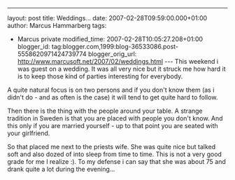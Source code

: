 ---
layout: post
title: Weddings...
date: 2007-02-28T09:59:00.000+01:00
author: Marcus Hammarberg
tags:
  - Marcus private
modified_time: 2007-02-28T10:05:27.208+01:00
blogger_id: tag:blogger.com,1999:blog-36533086.post-5558620971424739774
blogger_orig_url: http://www.marcusoft.net/2007/02/weddings.html ---
This weekend i was guest on a wedding. It was all very nice but it
struck me how hard it is to keep those kind of parties interesting for
everybody.

A quite natural focus is on two persons and if you don't know them (as i
didn't do - and as often is the case) it will tend to get quite hard to
follow.

Then there is the thing with the people around your table. A strange
tradition in Sweden is that you are placed with people you don't know.
And this only if you are married yourself - up to that point you are
seated with your girlfriend.

So that placed me next to the priests wife. She was quite nice but
talked soft and also dozed of into sleep from time to time. This is not
a very good grade for me I realize :). To my defense i can say that she
was about 75 and drank quite a lot during the evening...
